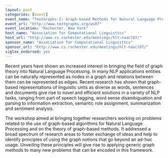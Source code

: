 ```yaml
---
layout: post
categories: [event]
event_name: "TextGraphs-2: Graph-based Methods for Natural Language Processing, HLT/NAACL 2007 Workshop,"
event_url: "http://www.textgraphs.org/ws07"
event_location: "Rochester, New York"
host_name: "Association for Computational Linguisttcs"
host_url: "http://www.cs.rochester.edu/meetings/hlt-naacl07/"
sponsor_name: "Association for Computational Linguisttcs"
sponsor_url: "http://www.cs.rochester.edu/meetings/hlt-naacl07/"
siglex_endorsed: yes
---
```

Recent years have shown an increased interest in bringing the field of graph theory into Natural Language Processing. In many NLP applications entities can be naturally represented as nodes in a graph and relations between them can be represented as edges. Recent research has shown that graph-based representations of linguistic units as diverse as words, sentences and documents give rise to novel and efficient solutions in a variety of NLP tasks, ranging from part of speech tagging, word sense disambiguation and parsing to information extraction, semantic role assignment, summarization and sentiment analysis.

The workshop aimed at bringing together researchers working on problems related to the use of graph-based algorithms for Natural Language Processing and on the theory of graph-based methods. It addressed a broad spectrum of research areas to foster exchange of ideas and help to identify principles of using the graph notions that go beyond an ad-hoc usage. Unveiling these principles will give rise to applying generic graph methods to many new problems that can be encoded in this framework.